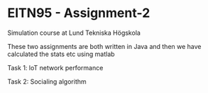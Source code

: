 # EITN95 - Assignment-2
Simulation course at Lund Tekniska Högskola

These two assignments are both written in Java and then we have 
calculated the stats etc using matlab

Task 1: loT network performance

Task 2: Socialing algorithm

